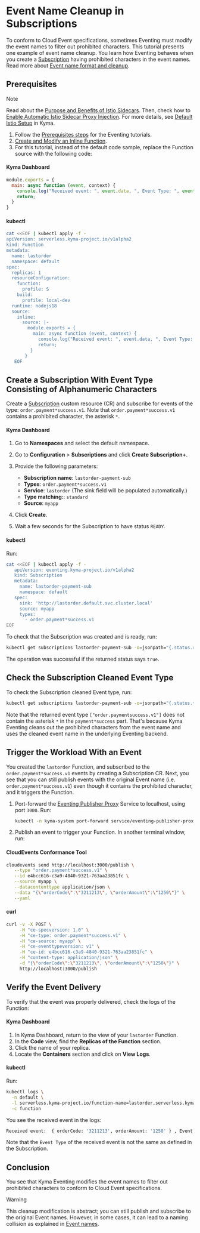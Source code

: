 # Event Name Cleanup in Subscriptions

To conform to Cloud Event specifications, sometimes Eventing must modify the event names to filter out prohibited characters. This tutorial presents one example of event name cleanup.
You learn how Eventing behaves when you create a [Subscription](../resources/evnt-cr-subscription.md) having prohibited characters in the event names. Read more about [Event name format and cleanup](../evnt-event-names.md).

## Prerequisites

> [!NOTE]
> Read about the [Purpose and Benefits of Istio Sidecars](https://kyma-project.io/#/istio/user/00-30-overview-istio-sidecars). Then, check how to [Enable Automatic Istio Sidecar Proxy Injection](https://kyma-project.io/#/istio/user/operation-guides/02-20-enable-sidecar-injection). For more details, see [Default Istio Setup](https://kyma-project.io/#/istio/user/00-40-overview-istio-setup) in Kyma.

1. Follow the [Prerequisites steps](evnt-01-prerequisites.md) for the Eventing tutorials.
2. [Create and Modify an Inline Function](https://kyma-project.io/#/serverless-manager/user/tutorials/01-10-create-inline-function).
3. For this tutorial, instead of the default code sample, replace the Function source with the following code:

<!-- tabs:start -->

#### **Kyma Dashboard**

```js
module.exports = {
  main: async function (event, context) {
    console.log("Received event: ", event.data, ", Event Type: ", event.extensions.request.headers['ce-type']);
    return;
  } 
}
```

#### **kubectl**

```bash
cat <<EOF | kubectl apply -f -
apiVersion: serverless.kyma-project.io/v1alpha2
kind: Function
metadata:
  name: lastorder
  namespace: default
spec:
  replicas: 1
  resourceConfiguration:
    function:
      profile: S
    build:
      profile: local-dev
  runtime: nodejs18
  source:
    inline:
      source: |-
        module.exports = {
          main: async function (event, context) {
            console.log("Received event: ", event.data, ", Event Type: ", event.extensions.request.headers['ce-type']);
            return;
         }
       }
   EOF
   ```
<!-- tabs:end -->

## Create a Subscription With Event Type Consisting of Alphanumeric Characters

Create a [Subscription](../resources/evnt-cr-subscription.md) custom resource (CR) and subscribe for events of the type: `order.payment*success.v1`. Note that `order.payment*success.v1` contains a prohibited character, the asterisk `*`.

<!-- tabs:start -->

#### **Kyma Dashboard**

1. Go to **Namespaces** and select the default namespace.
2. Go to **Configuration** > **Subscriptions** and click **Create Subscription+**.
3. Provide the following parameters:
   - **Subscription name**: `lastorder-payment-sub`
   - **Types**: `order.payment*success.v1`
   - **Service**: `lastorder` (The sink field will be populated automatically.)
   - **Type matching:**: `standard`
   - **Source**: `myapp`

4. Click **Create**.
5. Wait a few seconds for the Subscription to have status `READY`.

#### **kubectl**

Run:

```bash
cat <<EOF | kubectl apply -f -
   apiVersion: eventing.kyma-project.io/v1alpha2
   kind: Subscription
   metadata:
     name: lastorder-payment-sub
     namespace: default
   spec:
     sink: 'http://lastorder.default.svc.cluster.local'
     source: myapp
     types:
       - order.payment*success.v1
EOF
```

To check that the Subscription was created and is ready, run:

```bash
kubectl get subscriptions lastorder-payment-sub -o=jsonpath="{.status.ready}"
```

The operation was successful if the returned status says `true`.

<!-- tabs:end -->

## Check the Subscription Cleaned Event Type

To check the Subscription cleaned Event type, run:

```bash
kubectl get subscriptions lastorder-payment-sub -o=jsonpath="{.status.types}"
```

Note that the returned event type `["order.paymentsuccess.v1"]` does not contain the asterisk `*` in the `payment*success` part. That's because Kyma Eventing cleans out the prohibited characters from the event name and uses the cleaned event name in the underlying Eventing backend.

## Trigger the Workload With an Event

You created the `lastorder` Function, and subscribed to the `order.payment*success.v1` events by creating a Subscription CR.
Next, you see that you can still publish events with the original Event name (i.e. `order.payment*success.v1`) even though it contains the prohibited character, and it triggers the Function.

1. Port-forward the [Eventing Publisher Proxy](../evnt-architecture.md) Service to localhost, using port `3000`. Run:

   ```bash
   kubectl -n kyma-system port-forward service/eventing-publisher-proxy 3000:80
   ```

2. Publish an event to trigger your Function. In another terminal window, run:

<!-- tabs:start -->

#### **CloudEvents Conformance Tool**

```bash
cloudevents send http://localhost:3000/publish \
   --type "order.payment*success.v1" \
   --id e4bcc616-c3a9-4840-9321-763aa23851fc \
   --source myapp \
   --datacontenttype application/json \
   --data "{\"orderCode\":\"3211213\", \"orderAmount\":\"1250\"}" \
   --yaml
```

#### **curl**

```bash
curl -v -X POST \
     -H "ce-specversion: 1.0" \
     -H "ce-type: order.payment*success.v1" \
     -H "ce-source: myapp" \
     -H "ce-eventtypeversion: v1" \
     -H "ce-id: e4bcc616-c3a9-4840-9321-763aa23851fc" \
     -H "content-type: application/json" \
     -d "{\"orderCode\":\"3211213\", \"orderAmount\":\"1250\"}" \
     http://localhost:3000/publish
```
<!-- tabs:end -->

## Verify the Event Delivery

To verify that the event was properly delivered, check the logs of the Function:

<!-- tabs:start -->

#### **Kyma Dashboard**

1. In Kyma Dashboard, return to the view of your `lastorder` Function.
2. In the **Code** view, find the **Replicas of the Function** section.
3. Click the name of your replica.
4. Locate the **Containers** section and click on **View Logs**.

#### **kubectl**

Run:

```bash
kubectl logs \
  -n default \
  -l serverless.kyma-project.io/function-name=lastorder,serverless.kyma-project.io/resource=deployment \
  -c function
```

<!-- tabs:end -->

You see the received event in the logs:

```sh
Received event:  { orderCode: '3211213', orderAmount: '1250' } , Event Type:  order.paymentsuccess.v1
```

Note that the `Event Type` of the received event is not the same as defined in the Subscription.

## Conclusion

You see that Kyma Eventing modifies the event names to filter out prohibited characters to conform to Cloud Event specifications.

> [!WARNING]
> This cleanup modification is abstract; you can still publish and subscribe to the original Event names. However, in some cases, it can lead to a naming collision as explained in [Event names](../evnt-event-names.md).
